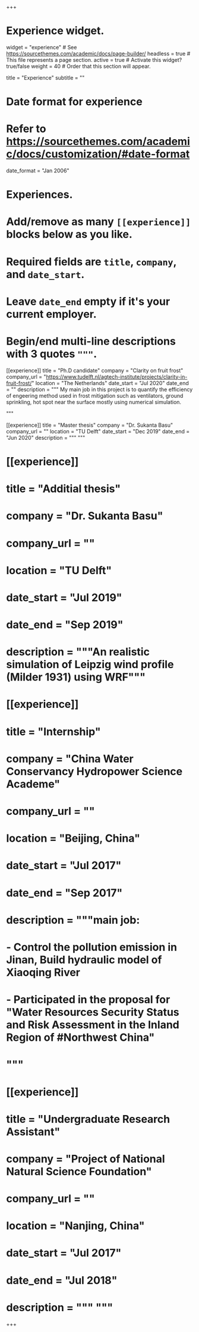 +++
# Experience widget.
widget = "experience"  # See https://sourcethemes.com/academic/docs/page-builder/
headless = true  # This file represents a page section.
active = true  # Activate this widget? true/false
weight = 40  # Order that this section will appear.

title = "Experience"
subtitle = ""

# Date format for experience
#   Refer to https://sourcethemes.com/academic/docs/customization/#date-format
date_format = "Jan 2006"

# Experiences.
#   Add/remove as many `[[experience]]` blocks below as you like.
#   Required fields are `title`, `company`, and `date_start`.
#   Leave `date_end` empty if it's your current employer.
#   Begin/end multi-line descriptions with 3 quotes `"""`.
[[experience]]
  title = "Ph.D candidate"
  company = "Clarity on fruit frost"
  company_url = "https://www.tudelft.nl/agtech-institute/projects/clarity-in-fruit-frost/"
  location = "The Netherlands"
  date_start = "Jul 2020"
  date_end = ""
  description = """
My main job in this project is to quantify the efficiency of engeering method used in frost mitigation such as ventilators, ground sprinkling, hot spot near the surface mostly using numerical simulation.

  """

[[experience]]
  title = "Master thesis"
  company = "Dr. Sukanta Basu"
  company_url = ""
  location = "TU Delft"
  date_start = "Dec 2019"
  date_end = "Jun 2020"
  description = """
  """

# [[experience]]
#   title = "Additial thesis"
#   company = "Dr. Sukanta Basu"
#   company_url = ""
#   location = "TU Delft"
#   date_start = "Jul 2019"
#   date_end = "Sep 2019"
#   description = """An realistic simulation of Leipzig wind profile (Milder 1931) using WRF"""

# [[experience]]
#  title = "Internship"
#  company = "China Water Conservancy Hydropower Science Academe"
#  company_url = ""
#  location = "Beijing, China"
#  date_start = "Jul 2017"
#  date_end = "Sep 2017"
#  description = """main job:
#   - Control the pollution emission in Jinan, Build hydraulic model of Xiaoqing River
#   - Participated in the proposal for "Water Resources Security Status and Risk Assessment in the Inland Region of #Northwest China"
#  """

# [[experience]]
#  title = "Undergraduate Research Assistant"
#  company = "Project of National Natural Science Foundation"
#  company_url = ""
#  location = "Nanjing, China"
#  date_start = "Jul 2017"
#  date_end = "Jul 2018"
#  description = """  """

+++
